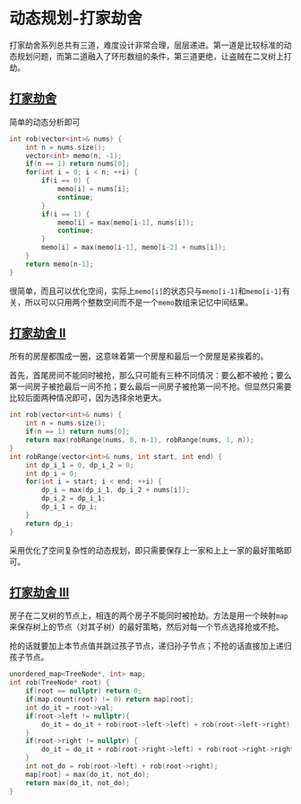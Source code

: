 # 动态规划-打家劫舍

打家劫舍系列总共有三道，难度设计非常合理，层层递进。第一道是比较标准的动态规划问题，而第二道融入了环形数组的条件，第三道更绝，让盗贼在二叉树上打劫。

## [打家劫舍](https://leetcode-cn.com/problems/house-robber/)
简单的动态分析即可
```cpp
int rob(vector<int>& nums) {
    int n = nums.size();
    vector<int> memo(n, -1);
    if(n == 1) return nums[0];
    for(int i = 0; i < n; ++i) {
        if(i == 0) {
            memo[i] = nums[i];
            continue;
        }
        if(i == 1) {
            memo[i] = max(memo[i-1], nums[i]);
            continue;
        }
        memo[i] = max(memo[i-1], memo[i-2] + nums[i]); 
    }
    return memo[n-1];
}
```
很简单，而且可以优化空间，实际上`memo[i]`的状态只与`memo[i-1]`和`memo[i-1]`有关，所以可以只用两个整数空间而不是一个`memo`数组来记忆中间结果。

## [打家劫舍 II](https://leetcode-cn.com/problems/house-robber-ii/)
所有的房屋都围成一圈，这意味着第一个房屋和最后一个房屋是紧挨着的。

首先，首尾房间不能同时被抢，那么只可能有三种不同情况：要么都不被抢；要么第一间房子被抢最后一间不抢；要么最后一间房子被抢第一间不抢。但显然只需要比较后面两种情况即可，因为选择余地更大。
```cpp
int rob(vector<int>& nums) {
    int n = nums.size();
    if(n == 1) return nums[0];
    return max(robRange(nums, 0, n-1), robRange(nums, 1, n));
}
int robRange(vector<int>& nums, int start, int end) {
    int dp_i_1 = 0, dp_i_2 = 0;
    int dp_i = 0;
    for(int i = start; i < end; ++i) {
        dp_i = max(dp_i_1, dp_i_2 + nums[i]);
        dp_i_2 = dp_i_1;
        dp_i_1 = dp_i;
    }
    return dp_i;
}
```
采用优化了空间复杂性的动态规划，即只需要保存上一家和上上一家的最好策略即可。

## [打家劫舍 III](https://leetcode-cn.com/problems/house-robber-iii/)
房子在二叉树的节点上，相连的两个房子不能同时被抢劫。方法是用一个映射`map`来保存树上的节点（对其子树）的最好策略，然后对每一个节点选择抢或不抢。

抢的话就要加上本节点值并跳过孩子节点，递归孙子节点；不抢的话直接加上递归孩子节点。
```cpp
unordered_map<TreeNode*, int> map;
int rob(TreeNode* root) {
    if(root == nullptr) return 0;
    if(map.count(root) != 0) return map[root];
    int do_it = root->val;
    if(root->left != nullptr){
        do_it = do_it + rob(root->left->left) + rob(root->left->right);
    }
    if(root->right != nullptr) {
        do_it = do_it + rob(root->right->left) + rob(root->right->right);
    }
    int not_do = rob(root->left) + rob(root->right);
    map[root] = max(do_it, not_do);
    return max(do_it, not_do);
}
```